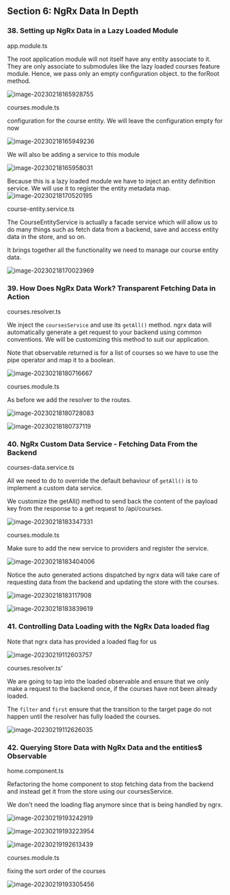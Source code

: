 ## Section 6: NgRx Data In Depth

### 38. Setting up NgRx Data in a Lazy Loaded Module

app.module.ts

The root application module will not itself have any entity associate to it. They are only associate to submodules like the lazy loaded courses feature module. Hence, we pass only an empty configuration object. to the forRoot method.

![image-20230218165928755](assets/image-20230218165928755.png)

courses.module.ts

configuration for the course entity. We will leave the configuration empty for now

![image-20230218165949236](assets/image-20230218165949236.png)

We will also be adding a service to this module

![image-20230218165958031](assets/image-20230218165958031.png)

Because this is a lazy loaded module we have to inject an entity definition service. We will use it to register the entity metadata map.![image-20230218170520195](assets/image-20230218170520195.png)



course-entity.service.ts

The CourseEntityService is actually a facade service which will allow us to do many things such as fetch data from a backend, save and access entity data in the store, and so on.

It brings together all the functionality we need to manage our course entity data.

![image-20230218170023969](assets/image-20230218170023969.png)

### 39. How Does NgRx Data Work? Transparent Fetching Data in Action

courses.resolver.ts

We inject the `coursesService` and use its `getAll()` method. ngrx data will automatically generate a get request to your backend using common conventions. We will be customizing this method to suit our application.

Note that observable returned is for a list of courses so we have to use the pipe operator and map it to a boolean.

![image-20230218180716667](assets/image-20230218180716667.png)

courses.module.ts

As before we add the resolver to the routes.

![image-20230218180728083](assets/image-20230218180728083.png)

![image-20230218180737119](assets/image-20230218180737119.png)

### 40. NgRx Custom Data Service - Fetching Data From the Backend

courses-data.service.ts

All we need to do to override the default behaviour of `getAll()` is to implement a custom data service.

We customize the getAll() method to send back the content of the payload key from the response to a get request to /api/courses.

![image-20230218183347331](assets/image-20230218183347331.png)

courses.module.ts

Make sure to add the new service to providers and register the service.

![image-20230218183404006](assets/image-20230218183404006.png)

Notice the auto generated actions dispatched by ngrx data will take care of requesting data from the backend and updating the store with the courses.

![image-20230218183117908](assets/image-20230218183117908.png)

![image-20230218183839619](assets/image-20230218183839619.png)

### 41. Controlling Data Loading with the NgRx Data loaded flag

Note that ngrx data has provided a loaded flag for us

![image-20230219112603757](assets/image-20230219112603757.png)

courses.resolver.ts'

We are going to tap into the loaded observable and ensure that we only make a request to the backend once, if the courses have not been already loaded.

The `filter` and `first` ensure that the transition to the target page do not happen until the resolver has fully loaded the courses.

![image-20230219112626035](assets/image-20230219112626035.png)

### 42. Querying Store Data with NgRx Data and the entities$ Observable

home.component.ts

Refactoring the home component to stop fetching data from the backend and instead get it from the store using our coursesService.

We don't need the loading flag anymore since that is being handled by ngrx.

![image-20230219193242919](assets/image-20230219193242919.png)

![image-20230219193223954](assets/image-20230219193223954.png)

![image-20230219192613439](assets/image-20230219192613439.png)

courses.module.ts

fixing the sort order of the courses

![image-20230219193305456](assets/image-20230219193305456.png)
